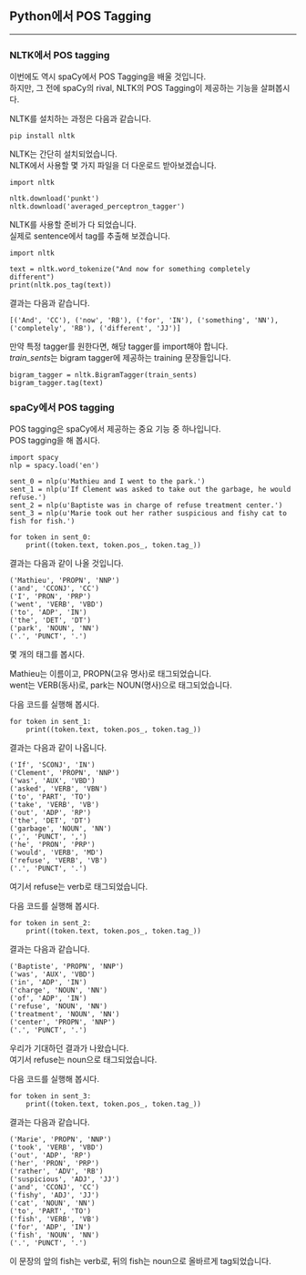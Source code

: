 ## Python에서 POS Tagging
---

### NLTK에서 POS tagging
이번에도 역시 spaCy에서 POS Tagging을 배울 것입니다.   
하지만, 그 전에 spaCy의 rival, NLTK의 POS Tagging이 제공하는 기능을 살펴봅시다.   

NLTK를 설치하는 과정은 다음과 같습니다.   

```
pip install nltk
```

NLTK는 간단히 설치되었습니다.   
NLTK에서 사용할 몇 가지 파일을 더 다운로드 받아보겠습니다.   

```
import nltk

nltk.download('punkt')
nltk.download('averaged_perceptron_tagger')
```

NLTK를 사용할 준비가 다 되었습니다.   
실제로 sentence에서 tag를 추출해 보겠습니다.   

```
import nltk

text = nltk.word_tokenize("And now for something completely different")
print(nltk.pos_tag(text))
```

결과는 다음과 같습니다.   

```
[('And', 'CC'), ('now', 'RB'), ('for', 'IN'), ('something', 'NN'), ('completely', 'RB'), ('different', 'JJ')]
```

만약 특정 tagger를 원한다면, 해당 tagger를 import해야 합니다.   
*train_sents*는 bigram tagger에 제공하는 training 문장들입니다.   

```
bigram_tagger = nltk.BigramTagger(train_sents)
bigram_tagger.tag(text)
```

### spaCy에서 POS tagging
POS tagging은 spaCy에서 제공하는 중요 기능 중 하나입니다.   
POS tagging을 해 봅시다.   

```
import spacy
nlp = spacy.load('en')

sent_0 = nlp(u'Mathieu and I went to the park.')
sent_1 = nlp(u'If Clement was asked to take out the garbage, he would refuse.')
sent_2 = nlp(u'Baptiste was in charge of refuse treatment center.')
sent_3 = nlp(u'Marie took out her rather suspicious and fishy cat to fish for fish.')

for token in sent_0:
    print((token.text, token.pos_, token.tag_))
```

결과는 다음과 같이 나올 것입니다.   

```
('Mathieu', 'PROPN', 'NNP')
('and', 'CCONJ', 'CC')
('I', 'PRON', 'PRP')
('went', 'VERB', 'VBD')
('to', 'ADP', 'IN')
('the', 'DET', 'DT')
('park', 'NOUN', 'NN')
('.', 'PUNCT', '.')
```

몇 개의 태그를 봅시다.   

Mathieu는 이름이고, PROPN(고유 명사)로 태그되었습니다.   
went는 VERB(동사)로, park는 NOUN(명사)으로 태그되었습니다.   

다음 코드를 실행해 봅시다.   

```
for token in sent_1:
    print((token.text, token.pos_, token.tag_))
```

결과는 다음과 같이 나옵니다.   

```
('If', 'SCONJ', 'IN')
('Clement', 'PROPN', 'NNP')
('was', 'AUX', 'VBD')
('asked', 'VERB', 'VBN')
('to', 'PART', 'TO')
('take', 'VERB', 'VB')
('out', 'ADP', 'RP')
('the', 'DET', 'DT')
('garbage', 'NOUN', 'NN')
(',', 'PUNCT', ',')
('he', 'PRON', 'PRP')
('would', 'VERB', 'MD')
('refuse', 'VERB', 'VB')
('.', 'PUNCT', '.')
```

여기서 refuse는 verb로 태그되었습니다.   

다음 코드를 실행해 봅시다.     

```
for token in sent_2:
    print((token.text, token.pos_, token.tag_))
```

결과는 다음과 같습니다.   

```
('Baptiste', 'PROPN', 'NNP')
('was', 'AUX', 'VBD')
('in', 'ADP', 'IN')
('charge', 'NOUN', 'NN')
('of', 'ADP', 'IN')
('refuse', 'NOUN', 'NN')
('treatment', 'NOUN', 'NN')
('center', 'PROPN', 'NNP')
('.', 'PUNCT', '.')
```

우리가 기대하던 결과가 나왔습니다.   
여기서 refuse는 noun으로 태그되었습니다.   

다음 코드를 실행해 봅시다.     

```
for token in sent_3:
    print((token.text, token.pos_, token.tag_))
```

결과는 다음과 같습니다.   

```
('Marie', 'PROPN', 'NNP')
('took', 'VERB', 'VBD')
('out', 'ADP', 'RP')
('her', 'PRON', 'PRP')
('rather', 'ADV', 'RB')
('suspicious', 'ADJ', 'JJ')
('and', 'CCONJ', 'CC')
('fishy', 'ADJ', 'JJ')
('cat', 'NOUN', 'NN')
('to', 'PART', 'TO')
('fish', 'VERB', 'VB')
('for', 'ADP', 'IN')
('fish', 'NOUN', 'NN')
('.', 'PUNCT', '.')
```

이 문장의 앞의 fish는 verb로, 뒤의 fish는 noun으로 올바르게 tag되었습니다.   